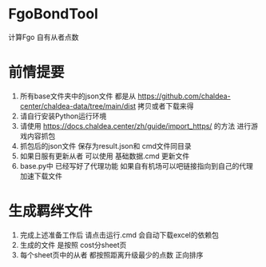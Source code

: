 # FgoBondTool
计算Fgo 自有从者点数
# 前情提要
1. 所有base文件夹中的json文件 都是从 https://github.com/chaldea-center/chaldea-data/tree/main/dist 拷贝或者下载来得
2. 请自行安装Python运行环境
3. 请使用 https://docs.chaldea.center/zh/guide/import_https/ 的方法 进行游戏内容抓包
4. 抓包后的json文件 保存为result.json和 cmd文件同目录
5. 如果日服有更新从者 可以使用 基础数据.cmd 更新文件
6. base.py中 已经写好了代理功能 如果自有机场可以吧链接指向到自己的代理 加速下载文件
# 生成羁绊文件
1. 完成上述准备工作后 请点击运行.cmd  会自动下载excel的依赖包
2. 生成的文件 是按照 cost分sheet页
3. 每个sheet页中的从者 都按照距离升级最少的点数 正向排序
